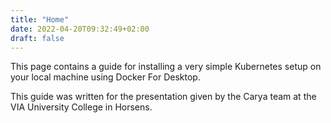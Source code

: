 ```yaml
---
title: "Home"
date: 2022-04-20T09:32:49+02:00
draft: false
---
```


This page contains a guide for installing a very simple Kubernetes
setup on your local machine using Docker For Desktop.

This guide was written for the presentation given by the Carya
team at the VIA University College in Horsens.